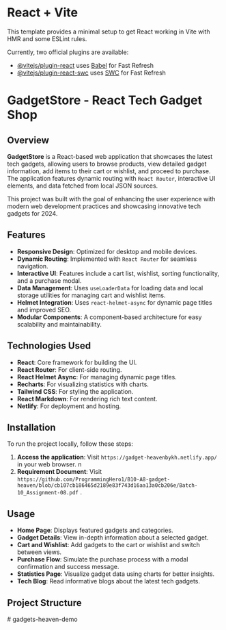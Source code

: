 # React + Vite

This template provides a minimal setup to get React working in Vite with HMR and some ESLint rules.

Currently, two official plugins are available:

- [@vitejs/plugin-react](https://github.com/vitejs/vite-plugin-react/blob/main/packages/plugin-react/README.md) uses [Babel](https://babeljs.io/) for Fast Refresh
- [@vitejs/plugin-react-swc](https://github.com/vitejs/vite-plugin-react-swc) uses [SWC](https://swc.rs/) for Fast Refresh


# GadgetStore - React Tech Gadget Shop

## Overview
**GadgetStore** is a React-based web application that showcases the latest tech gadgets, allowing users to browse products, view detailed gadget information, add items to their cart or wishlist, and proceed to purchase. The application features dynamic routing with `React Router`, interactive UI elements, and data fetched from local JSON sources. 

This project was built with the goal of enhancing the user experience with modern web development practices and showcasing innovative tech gadgets for 2024.

## Features
- **Responsive Design**: Optimized for desktop and mobile devices.
- **Dynamic Routing**: Implemented with `React Router` for seamless navigation.
- **Interactive UI**: Features include a cart list, wishlist, sorting functionality, and a purchase modal.
- **Data Management**: Uses `useLoaderData` for loading data and local storage utilities for managing cart and wishlist items.
- **Helmet Integration**: Uses `react-helmet-async` for dynamic page titles and improved SEO.
- **Modular Components**: A component-based architecture for easy scalability and maintainability.

## Technologies Used
- **React**: Core framework for building the UI.
- **React Router**: For client-side routing.
- **React Helmet Async**: For managing dynamic page titles.
- **Recharts**: For visualizing statistics with charts.
- **Tailwind CSS**: For styling the application.
- **React Markdown**: For rendering rich text content.
- **Netlify**: For deployment and hosting.

## Installation
To run the project locally, follow these steps:


1. **Access the application**:
    Visit `https://gadget-heavenbykh.netlify.app/` in your web browser.
n
2. **Requirement Document**:
    Visit `https://github.com/ProgrammingHero1/B10-A8-gadget-heaven/blob/cb107cb186465d2189e83f743d16aa13a0cb206e/Batch-10_Assignment-08.pdf` .    

## Usage
- **Home Page**: Displays featured gadgets and categories.
- **Gadget Details**: View in-depth information about a selected gadget.
- **Cart and Wishlist**: Add gadgets to the cart or wishlist and switch between views.
- **Purchase Flow**: Simulate the purchase process with a modal confirmation and success message.
- **Statistics Page**: Visualize gadget data using charts for better insights.
- **Tech Blog**: Read informative blogs about the latest tech gadgets.

## Project Structure
#   g a d g e t s - h e a v e n - d e m o  
 